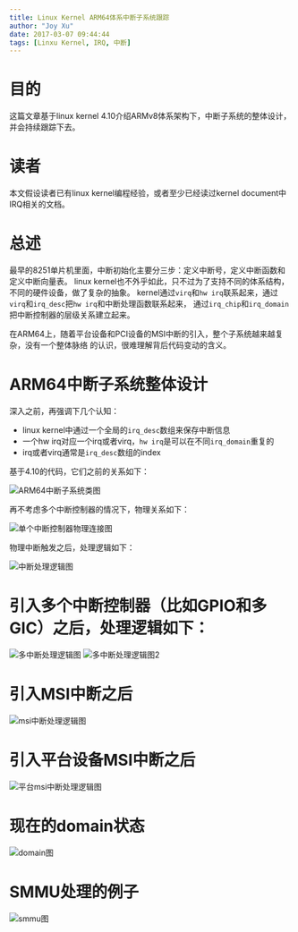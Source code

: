 ```yaml
---
title: Linux Kernel ARM64体系中断子系统跟踪
author: "Joy Xu"
date: 2017-03-07 09:44:44
tags: [Linxu Kernel, IRQ, 中断]
---
```


# 目的
这篇文章基于linux kernel 4.10介绍ARMv8体系架构下，中断子系统的整体设计，并会持续跟踪下去。

# 读者
本文假设读者已有linux kernel编程经验，或者至少已经读过kernel document中IRQ相关的文档。

# 总述
最早的8251单片机里面，中断初始化主要分三步：定义中断号，定义中断函数和定义中断向量表。
linux kernel也不外乎如此，只不过为了支持不同的体系结构，不同的硬件设备，做了复杂的抽象。
kernel通过`virq`和`hw irq`联系起来，通过`virq`和`irq_desc`把`hw irq`和中断处理函数联系起来，
通过`irq_chip`和`irq_domain`把中断控制器的层级关系建立起来。

在ARM64上，随着平台设备和PCI设备的MSI中断的引入，整个子系统越来越复杂，没有一个整体脉络
的认识，很难理解背后代码变动的含义。
　　
# ARM64中断子系统整体设计
深入之前，再强调下几个认知：
* linux kernel中通过一个全局的`irq_desc`数组来保存中断信息
* 一个hw irq对应一个irq或者virq，`hw irq`是可以在不同`irq_domain`重复的
* irq或者virq通常是`irq_desc`数组的index

基于4.10的代码，它们之前的关系如下：

![ARM64中断子系统类图](/images/irq-classes.png)

再不考虑多个中断控制器的情况下，物理关系如下：

![单个中断控制器物理连接图](/images/irq_single.png)

物理中断触发之后，处理逻辑如下：

![中断处理逻辑图](/images/irq_desc.jpg)

# 引入多个中断控制器（比如GPIO和多GIC）之后，处理逻辑如下：　

![多中断处理逻辑图](/images/irq_multi.png)
![多中断处理逻辑图2](/images/irq_stack.png)

# 引入MSI中断之后

![msi中断处理逻辑图](/images/irq_msi.png)


# 引入平台设备MSI中断之后

![平台msi中断处理逻辑图](/images/irq_msi_bridge.png)

# 现在的domain状态

![domain图](/images/irq_complex.png)

# SMMU处理的例子

![smmu图](/images/irq_example.png)
